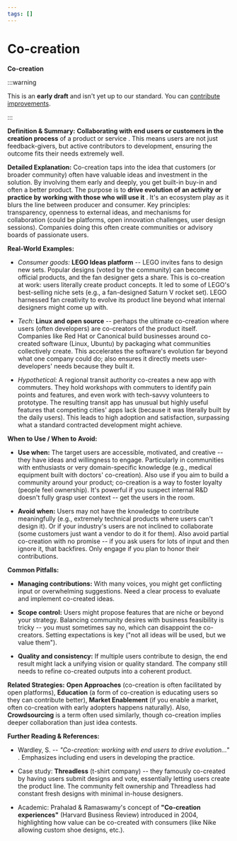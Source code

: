 ```yaml
---
tags: []
---
```


# Co-creation

**Co-creation**

:::warning

This is an **early draft** and isn't yet up to our standard.
You can [contribute improvements](https://github.com/dave1010/wardley-leadership-strategies).

:::


**Definition & Summary:** **Collaborating with end users or customers in the creation process** of a product or service . This means users are not just feedback-givers, but active contributors to development, ensuring the outcome fits their needs extremely well.

**Detailed Explanation:** Co-creation taps into the idea that customers (or broader community) often have valuable ideas and investment in the solution. By involving them early and deeply, you get built-in buy-in and often a better product. The purpose is to **drive evolution of an activity or practice by working with those who will use it** . It's an ecosystem play as it blurs the line between producer and consumer. Key principles: transparency, openness to external ideas, and mechanisms for collaboration (could be platforms, open innovation challenges, user design sessions). Companies doing this often create communities or advisory boards of passionate users.

**Real-World Examples:**

-  *Consumer goods:* **LEGO Ideas platform** -- LEGO invites fans to design new sets. Popular designs (voted by the community) can become official products, and the fan designer gets a share. This is co-creation at work: users literally create product concepts. It led to some of LEGO's best-selling niche sets (e.g., a fan-designed Saturn V rocket set). LEGO harnessed fan creativity to evolve its product line beyond what internal designers might come up with.

-  *Tech:* **Linux and open source** -- perhaps the ultimate co-creation where users (often developers) are co-creators of the product itself. Companies like Red Hat or Canonical build businesses around co-created software (Linux, Ubuntu) by packaging what communities collectively create. This accelerates the software's evolution far beyond what one company could do; also ensures it directly meets user-developers' needs because they built it.

-  *Hypothetical:* A regional transit authority co-creates a new app with commuters. They hold workshops with commuters to identify pain points and features, and even work with tech-savvy volunteers to prototype. The resulting transit app has unusual but highly useful features that competing cities' apps lack (because it was literally built by the daily users). This leads to high adoption and satisfaction, surpassing what a standard contracted development might achieve.

**When to Use / When to Avoid:**

-  **Use when:** The target users are accessible, motivated, and creative -- they have ideas and willingness to engage. Particularly in communities with enthusiasts or very domain-specific knowledge (e.g., medical equipment built with doctors' co-creation). Also use if you aim to build a community around your product; co-creation is a way to foster loyalty (people feel ownership). It's powerful if you suspect internal R&D doesn't fully grasp user context -- get the users in the room.

-  **Avoid when:** Users may not have the knowledge to contribute meaningfully (e.g., extremely technical products where users can't design it). Or if your industry's users are not inclined to collaborate (some customers just want a vendor to do it for them). Also avoid partial co-creation with no promise -- if you ask users for lots of input and then ignore it, that backfires. Only engage if you plan to honor their contributions.

**Common Pitfalls:**

-  **Managing contributions:** With many voices, you might get conflicting input or overwhelming suggestions. Need a clear process to evaluate and implement co-created ideas.

-  **Scope control:** Users might propose features that are niche or beyond your strategy. Balancing community desires with business feasibility is tricky -- you must sometimes say no, which can disappoint the co-creators. Setting expectations is key ("not all ideas will be used, but we value them").

-  **Quality and consistency:** If multiple users contribute to design, the end result might lack a unifying vision or quality standard. The company still needs to refine co-created outputs into a coherent product.

**Related Strategies:** **Open Approaches** (co-creation is often facilitated by open platforms), **Education** (a form of co-creation is educating users so they can contribute better), **Market Enablement** (if you enable a market, often co-creation with early adopters happens naturally). Also, **Crowdsourcing** is a term often used similarly, though co-creation implies deeper collaboration than just idea contests.

**Further Reading & References:**

-  Wardley, S. -- *"Co-creation: working with end users to drive evolution..."* . Emphasizes including end users in developing the practice.

-  Case study: **Threadless** (t-shirt company) -- they famously co-created by having users submit designs and vote, essentially letting users create the product line. The community felt ownership and Threadless had constant fresh designs with minimal in-house designers.

-  Academic: Prahalad & Ramaswamy's concept of **"Co-creation experiences"** (Harvard Business Review) introduced in 2004, highlighting how value can be co-created with consumers (like Nike allowing custom shoe designs, etc.).